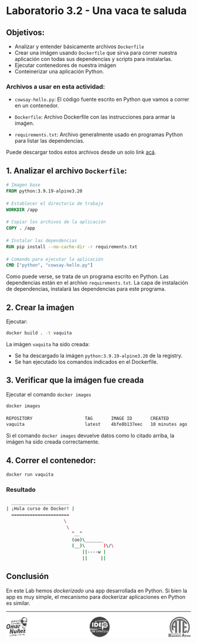# Laboratorio 3.2 - Una vaca te saluda

## Objetivos:
- Analizar y entender básicamente archivos `Dockerfile`
- Crear una imágen usando `Dockerfile` que sirva para correr nuestra aplicación con todas sus dependencias y scripts para instalarlas.
- Ejecutar contenedores de nuestra imágen
- Conteinerizar una aplicación Python.

### Archivos a usar en esta actividad:

- `cowsay-hello.py`: El código fuente escrito en Python que vamos a correr en un contenedor.
- `Dockerfile`: Archivo Dockerfile con las instrucciones para armar la imaǵen.

- `requirements.txt`: Archivo generalmente usado en programas Python para listar las dependencias.

Puede descargar todos estos archivos desde un solo link <a href="https://raw.githubusercontent.com/kity-linuxero/docker_410_practicas/main/labs/03-dockerfiles/32-cow/32-cow.zip" download>acá</a>.

## 1. Analizar el archivo `Dockerfile`:
```Dockerfile
# Imagen base
FROM python:3.9.19-alpine3.20

# Establecer el directorio de trabajo
WORKDIR /app

# Copiar los archivos de la aplicación
COPY . /app

# Instalar las dependencias
RUN pip install --no-cache-dir -r requirements.txt

# Comando para ejecutar la aplicación
CMD ["python", "cowsay-hello.py"]
```
Como puede verse, se trata de un programa escrito en Python. Las dependencias están en el archivo `requirements.txt`. La capa de instalación de dependencias, instalará las dependencias para este programa.


## 2. Crear la imaǵen

Ejecutar:

```bash
docker build . -t vaquita
```
La imágen `vaquita` ha sido creada:
- Se ha descargado la imágen `python:3.9.19-alpine3.20` de la registry.
- Se han ejecutado los comandos indicados en el Dockerfile.


## 3. Verificar que la imágen fue creada

Ejecutar el comando `docker images`

```bash
docker images

REPOSITORY                    TAG       IMAGE ID       CREATED          SIZE
vaquita                       latest    4bfe8b137eec   10 minutes ago   54.4MB 
```

Si el comando `docker images` devuelve datos como lo citado arriba, la imágen ha sido creada correctamente.

## 4. Correr el contenedor:

```bash
docker run vaquita
```
### Resultado

```bash
  ______________________
| ¡Hola curso de Docker! |
  ======================
                      \
                       \
                         ^__^
                         (oo)\_______
                         (__)\       )\/\
                             ||----w |
                             ||     ||

```


## Conclusión
En este Lab hemos _dockerizado_ una app desarrollada en Python. Si bien la app es muy simple, el mecanismo para dockerizar aplicaciones en Python es similar.

---------------

<p align="center">
  <a href="https://centro410laplata.edu.ar/">
    <img src="../../../img/logos.footer.gray.webp">
  </a>
</p>